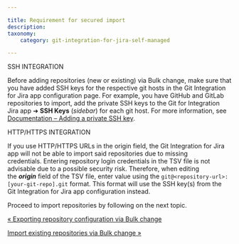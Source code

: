 ```yaml
---

title: Requirement for secured import
description:
taxonomy:
    category: git-integration-for-jira-self-managed

---
```

SSH INTEGRATION

Before adding repositories (new or existing) via Bulk change, make sure that you have added SSH keys for the respective git hosts in the Git Integration for Jira app configuration page. For example, you have GitHub and GitLab repositories to import, add the private SSH keys to the Git for Integration Jira app ➜ **SSH Keys** (_sidebar_) for each git host. For more information, see [Documentation – Adding a private SSH key](/wiki/spaces/GIJDC/pages/1930396698/Adding+a+private+SSH+key).

HTTP/HTTPS INTEGRATION

If you use HTTP/HTTPS URLs in the origin field, the Git Integration for Jira app will not be able to import said repositories due to missing credentials. Entering repository login credentials in the TSV file is not advisable due to a possible security risk. Therefore, when editing the _**origin**_ field of the TSV file, enter value using the `git@<repository-url>:[your-git-repo].git` format. This format will use the SSH key(s) from the Git Integration for Jira app configuration instead.


Proceed to import repositories by following on the next topic.

[« Exporting repository configuration via Bulk change](/wiki/spaces/GIJDC/pages/1930397830/Exporting+repository+configuration+via+Bulk+change)

[Import existing repositories via Bulk change »](/wiki/spaces/GIJDC/pages/1930397888/Import+existing+repositories+via+Bulk+change)

